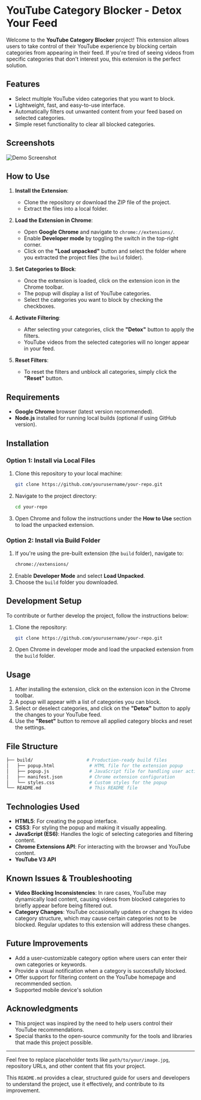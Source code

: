 
# **YouTube Category Blocker - Detox Your Feed**

Welcome to the **YouTube Category Blocker** project! This extension allows users to take control of their YouTube experience by blocking certain categories from appearing in their feed. If you're tired of seeing videos from specific categories that don't interest you, this extension is the perfect solution.

## **Features**

- Select multiple YouTube video categories that you want to block.
- Lightweight, fast, and easy-to-use interface.
- Automatically filters out unwanted content from your feed based on selected categories.
- Simple reset functionality to clear all blocked categories.

## **Screenshots**

![Demo Screenshot]()

## **How to Use**

1. **Install the Extension**:
   - Clone the repository or download the ZIP file of the project.
   - Extract the files into a local folder.

2. **Load the Extension in Chrome**:
   - Open **Google Chrome** and navigate to `chrome://extensions/`.
   - Enable **Developer mode** by toggling the switch in the top-right corner.
   - Click on the **"Load unpacked"** button and select the folder where you extracted the project files (the `build` folder).

3. **Set Categories to Block**:
   - Once the extension is loaded, click on the extension icon in the Chrome toolbar.
   - The popup will display a list of YouTube categories.
   - Select the categories you want to block by checking the checkboxes.

4. **Activate Filtering**:
   - After selecting your categories, click the **"Detox"** button to apply the filters.
   - YouTube videos from the selected categories will no longer appear in your feed.

5. **Reset Filters**:
   - To reset the filters and unblock all categories, simply click the **"Reset"** button.

## **Requirements**

- **Google Chrome** browser (latest version recommended).
- **Node.js** installed for running local builds (optional if using GitHub version).

## **Installation**

### **Option 1: Install via Local Files**
1. Clone this repository to your local machine:
   ```bash
   git clone https://github.com/yourusername/your-repo.git
   ```
2. Navigate to the project directory:
   ```bash
   cd your-repo
   ```
3. Open Chrome and follow the instructions under the **How to Use** section to load the unpacked extension.

### **Option 2: Install via Build Folder**
1. If you're using the pre-built extension (the `build` folder), navigate to:
   ```bash
   chrome://extensions/
   ```
2. Enable **Developer Mode** and select **Load Unpacked**.
3. Choose the `build` folder you downloaded.

## **Development Setup**

To contribute or further develop the project, follow the instructions below:

1. Clone the repository:
   ```bash
   git clone https://github.com/yourusername/your-repo.git
   ```
   

2. Open Chrome in developer mode and load the unpacked extension from the `build` folder.

## **Usage**

1. After installing the extension, click on the extension icon in the Chrome toolbar.
2. A popup will appear with a list of categories you can block.
3. Select or deselect categories, and click on the **"Detox"** button to apply the changes to your YouTube feed.
4. Use the **"Reset"** button to remove all applied category blocks and reset the settings.

## **File Structure**

```bash
├── build/                    # Production-ready build files
│   ├── popup.html             # HTML file for the extension popup
│   ├── popup.js               # JavaScript file for handling user actions
│   ├── manifest.json          # Chrome extension configuration
│   └── styles.css             # Custom styles for the popup
└── README.md                  # This README file
```

## **Technologies Used**

- **HTML5**: For creating the popup interface.
- **CSS3**: For styling the popup and making it visually appealing.
- **JavaScript (ES6)**: Handles the logic of selecting categories and filtering content.
- **Chrome Extensions API**: For interacting with the browser and YouTube content.
- **YouTube V3 API**


## **Known Issues & Troubleshooting**

- **Video Blocking Inconsistencies**: In rare cases, YouTube may dynamically load content, causing videos from blocked categories to briefly appear before being filtered out.
- **Category Changes**: YouTube occasionally updates or changes its video category structure, which may cause certain categories not to be blocked. Regular updates to this extension will address these changes.

## **Future Improvements**

- Add a user-customizable category option where users can enter their own categories or keywords.
- Provide a visual notification when a category is successfully blocked.
- Offer support for filtering content on the YouTube homepage and recommended section.
- Supported mobile device's solution



## **Acknowledgments**

- This project was inspired by the need to help users control their YouTube recommendations.
- Special thanks to the open-source community for the tools and libraries that made this project possible.

---

Feel free to replace placeholder texts like `path/to/your/image.jpg`, repository URLs, and other content that fits your project.

This `README.md` provides a clear, structured guide for users and developers to understand the project, use it effectively, and contribute to its improvement.
